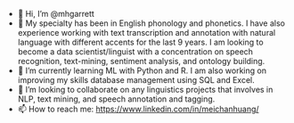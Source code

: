 - 👋 Hi, I’m @mhgarrett
- 👀 My specialty has been in English phonology and phonetics. I have also experience working with text transcription and annotation with natural language with different accents for the last 9 years. I am looking to become a data scientist/linguist with a concentration on speech recognition, text-mining, sentiment analysis, and ontology building. 
- 🌱 I’m currently learning ML with Python and R. I am also working on improving my skills database management using SQL and Excel. 
- 💞️ I’m looking to collaborate on any linguistics projects that involves in NLP, text mining, and speech annotation and tagging. 
- 📫 How to reach me: https://www.linkedin.com/in/meichanhuang/ 

<!---
mhgarrett/mhgarrett is a ✨ special ✨ repository because its `README.md` (this file) appears on your GitHub profile.
You can click the Preview link to take a look at your changes.
--->
